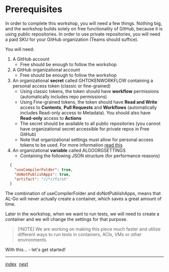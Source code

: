 # Prerequisites

In order to complete this workshop, you will need a few things. Nothing big, and the workshop builds solely on free functionality of GitHub, because it is using public repositories. In order to use private repositories, you will need a paid SKU for your GitHub organization (Teams should suffice).

You will need:

1. A GitHub account
   - Free should be enough to follow the workshop
1. A GitHub organizational account
   - Free should be enough to follow the workshop
1. An organizational **secret** called GHTOKENWORKFLOW containing a personal access token (classic or fine-grained)
   - Using classic tokens, the token should have **workflow** permissions (automatically includes repo permissions)
   - Using Fine-grained tokens, the token should have **Read and Write** access to **Contents**, **Pull Requests** and **Workflows** (automatically includes Read-only access to Metadata). You should also have **Read-only** access to **Actions**
   - The secret should be available to all public repositories (you cannot have organizational secret accessible for private repos in Free GitHub)
   - Note that organizational settings must allow for personal access tokens to be used. For more information [read this](https://github.com/microsoft/AL-Go/blob/main/Scenarios/UpdateAlGoSystemFiles.md)
1. An organizational **variable** called ALGOORGSETTINGS
   - Containing the following JSON structure (for performance reasons)

```json
  {
    "useCompilerFolder": true,
    "doNotPublishApps": true,
    "artifact": "//*//first"
  }
```

The combination of useCompilerFolder and doNotPublishApps, means that AL-Go will never actually create a container, which saves a great amount of time.

Later in the workshop, when we want to run tests, we will need to create a container and we will change the settings for that purpose.

> \[!NOTE\]
> We are working on making this piece much faster and utilize different ways to run tests in containers, ACIs, VMs or other environments.

With this... - let's get started!

______________________________________________________________________

[index](Index.md)  [next](GetStarted.md)
